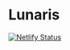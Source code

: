 # Lunaris

[![Netlify Status](https://api.netlify.com/api/v1/badges/b6a7c61d-d59d-4a65-baa9-3c305f218c85/deploy-status)](https://app.netlify.com/sites/lunaris/deploys)
